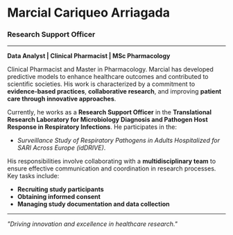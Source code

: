 
# Marcial Cariqueo Arriagada  
### Research Support Officer  

---

**Data Analyst | Clinical Pharmacist | MSc Pharmacology**  

Clinical Pharmacist and Master in Pharmacology. Marcial has developed predictive models to enhance healthcare outcomes and contributed to scientific societies. His work is characterized by a commitment to **evidence-based practices**, **collaborative research**, and improving **patient care through innovative approaches**.

Currently, he works as a **Research Support Officer** in the **Translational Research Laboratory for Microbiology Diagnosis and Pathogen Host Response in Respiratory Infections**. He participates in the:

- *Surveillance Study of Respiratory Pathogens in Adults Hospitalized for SARI Across Europe (idDRIVE)*.  

His responsibilities involve collaborating with a **multidisciplinary team** to ensure effective communication and coordination in research processes. Key tasks include:

- **Recruiting study participants**  
- **Obtaining informed consent**  
- **Managing study documentation and data collection**  

---

*"Driving innovation and excellence in healthcare research."*

